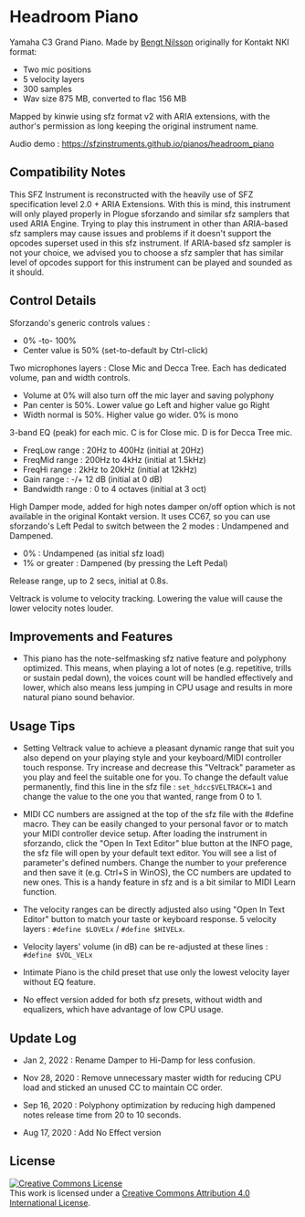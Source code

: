 # Headroom Piano

Yamaha C3 Grand Piano.
Made by [Bengt Nilsson] originally for Kontakt NKI format:

- Two mic positions
- 5 velocity layers
- 300 samples
- Wav size 875 MB, converted to flac 156 MB

Mapped by kinwie using sfz format v2 with ARIA extensions,
with the author's permission as long keeping the original instrument name.

Audio demo : https://sfzinstruments.github.io/pianos/headroom_piano


## Compatibility Notes

This SFZ Instrument is reconstructed with the heavily use of SFZ specification level 2.0 + ARIA Extensions. With this is mind, this instrument will only played properly in Plogue sforzando and similar sfz samplers that used ARIA Engine. Trying to play this instrument in other than ARIA-based sfz samplers may cause issues and problems if it doesn't support the opcodes superset used in this sfz instrument. If ARIA-based sfz sampler is not your choice, we advised you to choose a sfz sampler that has similar level of opcodes support for this instrument can be played and sounded as it should.


## Control Details

Sforzando's generic controls values :
- 0% -to- 100%
- Center value is 50% (set-to-default by Ctrl-click)

Two microphones layers : Close Mic and Decca Tree.
Each has dedicated volume, pan and width controls.

- Volume at 0% will also turn off the mic layer and saving polyphony
- Pan center is 50%. Lower value go Left and higher value go Right
- Width normal is 50%. Higher value go wider. 0% is mono

3-band EQ (peak) for each mic.
C is for Close mic.
D is for Decca Tree mic.

- FreqLow range : 20Hz to 400Hz (initial at 20Hz)
- FreqMid range : 200Hz to 4kHz (initial at 1.5kHz)
- FreqHi range : 2kHz to 20kHz (initial at 12kHz)
- Gain range : -/+ 12 dB (initial at 0 dB)
- Bandwidth range : 0 to 4 octaves (initial at 3 oct)

High Damper mode, added for high notes damper on/off option which is not available in the original Kontakt version.
It uses CC67, so you can use sforzando's Left Pedal to switch between the 2 modes : Undampened and Dampened.
- 0% : Undampened (as initial sfz load)
- 1% or greater : Dampened (by pressing the Left Pedal)

Release range, up to 2 secs, initial at 0.8s.

Veltrack is volume to velocity tracking. Lowering the value will cause the lower velocity notes louder.


## Improvements and Features

- This piano has the note-selfmasking sfz native feature and polyphony optimized. This means, when playing a lot of notes (e.g. repetitive, trills or sustain pedal down), the voices count will be handled effectively and lower, which also means less jumping in CPU usage and results in more natural piano sound behavior.


## Usage Tips

- Setting Veltrack value to achieve a pleasant dynamic range that suit you also depend on your playing style and your keyboard/MIDI controller touch response. Try increase and decrease this "Veltrack" parameter as you play and feel the suitable one for you. To change the default value permanently, find this line in the sfz file : `set_hdcc$VELTRACK=1` and change the value to the one you that wanted, range from 0 to 1.

- MIDI CC numbers are assigned at the top of the sfz file with the #define macro. They can be easily changed to your personal favor or to match your MIDI controller device setup. After loading the instrument in sforzando, click the "Open In Text Editor" blue button at the INFO page, the sfz file will open by your default text editor. You will see a list of parameter's defined numbers. Change the number to your preference and then save it (e.g. Ctrl+S in WinOS), the CC numbers are updated to new ones. This is a handy feature in sfz and is a bit similar to MIDI Learn function.

- The velocity ranges can be directly adjusted also using "Open In Text Editor" button to match your taste or keyboard response. 5 velocity layers : `#define $LOVELx` /  `#define $HIVELx`.

- Velocity layers' volume (in dB) can be re-adjusted at these lines : `#define $VOL_VELx`

- Intimate Piano is the child preset that use only the lowest velocity layer without EQ feature.

- No effect version added for both sfz presets, without width and equalizers, which have advantage of low CPU usage.


## Update Log

- Jan 2, 2022 : Rename Damper to Hi-Damp for less confusion.

- Nov 28, 2020 : Remove unnecessary master width for reducing CPU load and sticked an unused CC to maintain CC order.

- Sep 16, 2020 : Polyphony optimization by reducing high dampened notes release time from 20 to 10 seconds.

- Aug 17, 2020 : Add No Effect version


## License

<a rel="license" href="http://creativecommons.org/licenses/by/4.0/">
<img alt="Creative Commons License" style="border-width:0"
src="https://i.creativecommons.org/l/by/4.0/88x31.png" /></a><br />
This work is licensed under a <a rel="license"
href="http://creativecommons.org/licenses/by/4.0/">
Creative Commons Attribution 4.0 International License</a>.

[Bengt Nilsson]: http://www.bengtnilsson.com/samplelibraries.html
